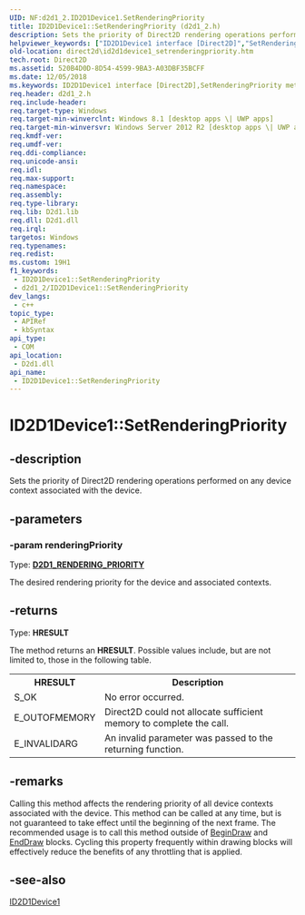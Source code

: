 ```yaml
---
UID: NF:d2d1_2.ID2D1Device1.SetRenderingPriority
title: ID2D1Device1::SetRenderingPriority (d2d1_2.h)
description: Sets the priority of Direct2D rendering operations performed on any device context associated with the device.
helpviewer_keywords: ["ID2D1Device1 interface [Direct2D]","SetRenderingPriority method","ID2D1Device1.SetRenderingPriority","ID2D1Device1::SetRenderingPriority","SetRenderingPriority","SetRenderingPriority method [Direct2D]","SetRenderingPriority method [Direct2D]","ID2D1Device1 interface","d2d1_2/ID2D1Device1::SetRenderingPriority","direct2d.id2d1device1_setrenderingpriority"]
old-location: direct2d\id2d1device1_setrenderingpriority.htm
tech.root: Direct2D
ms.assetid: 520B4D0D-8D54-4599-9BA3-A03DBF35BCFF
ms.date: 12/05/2018
ms.keywords: ID2D1Device1 interface [Direct2D],SetRenderingPriority method, ID2D1Device1.SetRenderingPriority, ID2D1Device1::SetRenderingPriority, SetRenderingPriority, SetRenderingPriority method [Direct2D], SetRenderingPriority method [Direct2D],ID2D1Device1 interface, d2d1_2/ID2D1Device1::SetRenderingPriority, direct2d.id2d1device1_setrenderingpriority
req.header: d2d1_2.h
req.include-header: 
req.target-type: Windows
req.target-min-winverclnt: Windows 8.1 [desktop apps \| UWP apps]
req.target-min-winversvr: Windows Server 2012 R2 [desktop apps \| UWP apps]
req.kmdf-ver: 
req.umdf-ver: 
req.ddi-compliance: 
req.unicode-ansi: 
req.idl: 
req.max-support: 
req.namespace: 
req.assembly: 
req.type-library: 
req.lib: D2d1.lib
req.dll: D2d1.dll
req.irql: 
targetos: Windows
req.typenames: 
req.redist: 
ms.custom: 19H1
f1_keywords:
 - ID2D1Device1::SetRenderingPriority
 - d2d1_2/ID2D1Device1::SetRenderingPriority
dev_langs:
 - c++
topic_type:
 - APIRef
 - kbSyntax
api_type:
 - COM
api_location:
 - D2d1.dll
api_name:
 - ID2D1Device1::SetRenderingPriority
---
```


# ID2D1Device1::SetRenderingPriority


## -description

Sets the priority of Direct2D rendering operations performed on any device context associated with the device.

## -parameters

### -param renderingPriority

Type: <b><a href="/windows/desktop/api/d2d1_2/ne-d2d1_2-d2d1_rendering_priority">D2D1_RENDERING_PRIORITY</a></b>

The desired rendering priority for the device and associated contexts.

## -returns

Type: <b>HRESULT</b>

The method returns an <b>HRESULT</b>. Possible values include, but are not limited to, those in the following table.

<table>
<tr>
<th>HRESULT</th>
<th>Description</th>
</tr>
<tr>
<td>S_OK</td>
<td>No error occurred.</td>
</tr>
<tr>
<td>E_OUTOFMEMORY</td>
<td>Direct2D could not allocate sufficient memory to complete the call.</td>
</tr>
<tr>
<td>E_INVALIDARG</td>
<td>An invalid parameter was passed to the returning function.</td>
</tr>
</table>

## -remarks

Calling this method affects the rendering priority of all device contexts associated with the device. This method can be called at any time, but is not guaranteed to take effect until the beginning of the next frame. The recommended usage is to call this method outside of <a href="/windows/desktop/api/d2d1/nf-d2d1-id2d1rendertarget-begindraw">BeginDraw</a> and <a href="/windows/desktop/api/d2d1/nf-d2d1-id2d1rendertarget-enddraw">EndDraw</a> blocks. Cycling this property frequently within drawing blocks will effectively reduce the benefits of any throttling that is applied.

## -see-also

<a href="/windows/desktop/api/d2d1_2/nn-d2d1_2-id2d1device1">ID2D1Device1</a>

